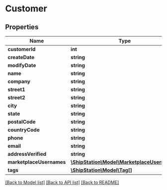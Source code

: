 # Customer

## Properties
Name | Type | Description | Notes
------------ | ------------- | ------------- | -------------
**customerId** | **int** |  | 
**createDate** | **string** |  | 
**modifyDate** | **string** |  | [optional] 
**name** | **string** |  | 
**company** | **string** |  | 
**street1** | **string** |  | 
**street2** | **string** |  | 
**city** | **string** |  | 
**state** | **string** |  | 
**postalCode** | **string** |  | 
**countryCode** | **string** |  | 
**phone** | **string** |  | 
**email** | **string** |  | 
**addressVerified** | **string** |  | 
**marketplaceUsernames** | [**\ShipStation\Model\MarketplaceUsername[]**](MarketplaceUsername.md) |  | 
**tags** | [**\ShipStation\Model\Tag[]**](Tag.md) |  | 

[[Back to Model list]](../README.md#documentation-for-models) [[Back to API list]](../README.md#documentation-for-api-endpoints) [[Back to README]](../README.md)


